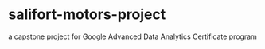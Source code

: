 # salifort-motors-project
a capstone project for Google Advanced Data Analytics Certificate program
